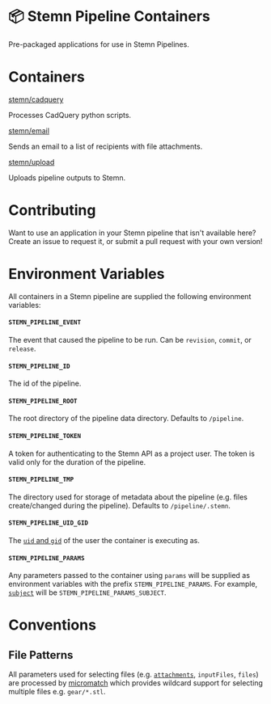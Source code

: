 # 📦 Stemn Pipeline Containers

Pre-packaged applications for use in Stemn Pipelines.

# Containers

[stemn/cadquery](cadquery)

Processes CadQuery python scripts.

[stemn/email](email)

Sends an email to a list of recipients with file attachments.

[stemn/upload](upload)

Uploads pipeline outputs to Stemn.

# Contributing

Want to use an application in your Stemn pipeline that isn't available here? Create an issue to request it, or submit a pull request with your own version!

# Environment Variables

All containers in a Stemn pipeline are supplied the following environment variables:

#### `STEMN_PIPELINE_EVENT`

The event that caused the pipeline to be run. Can be `revision`, `commit`, or `release`.

#### `STEMN_PIPELINE_ID`

The id of the pipeline.

#### `STEMN_PIPELINE_ROOT`

The root directory of the pipeline data directory. Defaults to `/pipeline`.

#### `STEMN_PIPELINE_TOKEN`

A token for authenticating to the Stemn API as a project user. The token is valid only for the duration of the pipeline.

#### `STEMN_PIPELINE_TMP`

The directory used for storage of metadata about the pipeline (e.g. files create/changed during the pipeline). Defaults to `/pipeline/.stemn`.

#### `STEMN_PIPELINE_UID_GID`

The [`uid` and `gid`](http://www.linfo.org/uid.html) of the user the container is executing as.

#### `STEMN_PIPELINE_PARAMS`

Any parameters passed to the container using `params` will be supplied as environment variables with the prefix `STEMN_PIPELINE_PARAMS`. For example, [`subject`](email/#subject) will be `STEMN_PIPELINE_PARAMS_SUBJECT`.

# Conventions

## File Patterns

All parameters used for selecting files (e.g. [`attachments`](email/#attachments), `inputFiles`, `files`) are processed by [micromatch](https://github.com/micromatch/micromatch) which provides wildcard support for selecting multiple files e.g. `gear/*.stl`.
